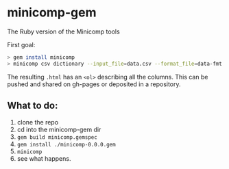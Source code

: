 # minicomp-gem

The Ruby version of the Minicomp tools

First goal:

```bash
> gem install minicomp
> minicomp csv dictionary --input_file=data.csv --format_file=data-fmt.yml --output_file=data-dictionary.html
```

The resulting `.html` has an `<ol>` describing all the columns. This can be
pushed and shared on gh-pages or deposited in a repository.

## What to do:

1. clone the repo
2. cd into the minicomp-gem dir
3. `gem build minicomp.gemspec`
4. `gem install ./minicomp-0.0.0.gem`
5. `minicomp`
5. see what happens.
